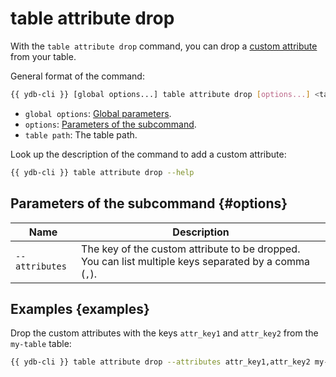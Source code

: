 # table attribute drop

With the `table attribute drop` command, you can drop a [custom attribute](../../concepts/datamodel/table.md#users-attr) from your table.

General format of the command:

```bash
{{ ydb-cli }} [global options...] table attribute drop [options...] <table path>
```

* `global options`: [Global parameters](commands/global-options.md).
* `options`: [Parameters of the subcommand](#options).
* `table path`: The table path.

Look up the description of the command to add a custom attribute:

```bash
{{ ydb-cli }} table attribute drop --help
```

## Parameters of the subcommand {#options}

| Name           | Description                                                                                           |
|----------------|-------------------------------------------------------------------------------------------------------|
| `--attributes` | The key of the custom attribute to be dropped. You can list multiple keys separated by a comma (`,`). |

## Examples {examples}

Drop the custom attributes with the keys `attr_key1` and `attr_key2` from the `my-table` table:

```bash
{{ ydb-cli }} table attribute drop --attributes attr_key1,attr_key2 my-table
```